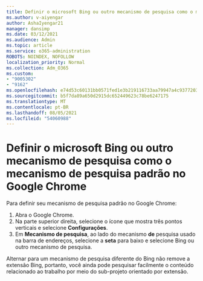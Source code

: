 ```yaml
---
title: Definir o microsoft Bing ou outro mecanismo de pesquisa como o mecanismo de pesquisa padrão no Google Chrome
ms.author: v-aiyengar
author: AshaIyengar21
manager: dansimp
ms.date: 03/12/2021
ms.audience: Admin
ms.topic: article
ms.service: o365-administration
ROBOTS: NOINDEX, NOFOLLOW
localization_priority: Normal
ms.collection: Adm_O365
ms.custom:
- "9005302"
- "9162"
ms.openlocfilehash: e74d53c60131bb0571fed1e3b219116733aa79947a4c93772039da3bee0660d8
ms.sourcegitcommit: b5f7da89a650d2915dc652449623c78be6247175
ms.translationtype: MT
ms.contentlocale: pt-BR
ms.lasthandoff: 08/05/2021
ms.locfileid: "54060988"
---
```

# <a name="set-microsoft-bing-or-another-search-engine-as-the-default-search-engine-in-google-chrome"></a>Definir o microsoft Bing ou outro mecanismo de pesquisa como o mecanismo de pesquisa padrão no Google Chrome

Para definir seu mecanismo de pesquisa padrão no Google Chrome:

1. Abra o Google Chrome.
1. Na parte superior direita, selecione o ícone que mostra três pontos verticais e selecione **Configurações**.
1. Em **Mecanismo de pesquisa**, ao lado do mecanismo **de** pesquisa usado na barra de endereços, selecione a **seta** para baixo e selecione Bing ou outro mecanismo de pesquisa.

Alternar para um mecanismo de pesquisa diferente do Bing não remove a extensão Bing, portanto, você ainda pode pesquisar facilmente o conteúdo relacionado ao trabalho por meio do sub-projeto orientado por extensão.
